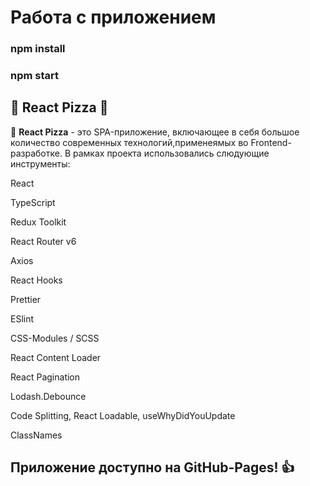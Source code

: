 # Работа с приложением

### **npm install**

### **npm start**

## 🍕 React Pizza 🍕

🎯 **React Pizza** - это SPA-приложение, включающее в себя большое количество современных технологий,применеямых во Frontend-разработке.
В рамках проекта использовались слюдующие инструменты:

React

TypeScript

Redux Toolkit

React Router v6

Axios

React Hooks

Prettier

ESlint

CSS-Modules / SCSS

React Content Loader

React Pagination

Lodash.Debounce

Code Splitting, React Loadable, useWhyDidYouUpdate

ClassNames

## Приложение доступно на GitHub-Pages! 👍
